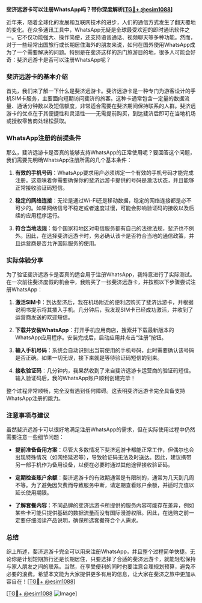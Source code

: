 **斐济远游卡可以注册WhatsApp吗？带你深度解析[[TG💪+ @esim1088](https://t.me/s/esim1088)]**

近年来，随着全球化的发展和互联网技术的进步，人们的通信方式发生了翻天覆地的变化。在众多通讯工具中，WhatsApp无疑是全球最受欢迎的即时通讯软件之一。它不仅功能强大、操作简便，还支持语音通话、视频聊天等多种功能。然而，对于一些经常出国旅行或长期居住海外的朋友来说，如何在国外使用WhatsApp成为了一个需要解决的问题。特别是在斐济这样的热门旅游目的地，很多人可能会好奇：斐济远游卡是否可以注册WhatsApp呢？

### 斐济远游卡的基本介绍

首先，我们来了解一下什么是斐济远游卡。斐济远游卡是一种专门为游客设计的手机SIM卡服务，主要面向短期访问斐济的旅客。这种卡通常包含一定量的数据流量、通话分钟数以及短信额度，非常适合需要在斐济期间保持联系的人群。斐济远游卡的优点在于其便捷性和灵活性——无需提前购买，到达斐济后即可在当地机场或授权零售商处轻松获取。

### WhatsApp注册的前提条件

那么，斐济远游卡是否真的能够支持WhatsApp的正常使用呢？要回答这个问题，我们需要先明确WhatsApp注册所需的几个基本条件：

1. **有效的手机号码**：WhatsApp要求用户必须绑定一个有效的手机号码才能完成注册。这意味着你需要确保你的斐济远游卡提供的号码是激活状态，并且能够正常接收验证码短信。
   
2. **稳定的网络连接**：无论是通过Wi-Fi还是移动数据，稳定的网络连接都是必不可少的。如果网络信号不稳定或者速度过慢，可能会影响验证码的接收以及后续的应用程序运行。

3. **符合当地法规**：每个国家和地区对电信服务都有自己的法律法规，斐济也不例外。因此，在选择斐济远游卡时，务必确认该卡是否符合当地的通信政策，并且运营商是否允许国际服务的使用。

### 实际体验分享

为了验证斐济远游卡是否真的适合用于注册WhatsApp，我特意进行了实际测试。在一次前往斐济度假的机会中，我购买了一张斐济远游卡，并按照以下步骤尝试注册WhatsApp：

1. **激活SIM卡**：到达斐济后，我在机场附近的便利店购买了斐济远游卡，并根据说明书提示将其插入手机。几分钟后，我发现SIM卡已经成功激活，并收到了运营商发送的欢迎短信。

2. **下载并安装WhatsApp**：打开手机应用商店，搜索并下载最新版本的WhatsApp应用程序。安装完成后，启动应用并点击“注册”按钮。

3. **输入手机号码**：系统会自动识别出当前使用的手机号码，此时需要确认该号码是否正确。如果一切无误，接下来就是等待验证码短信的到来。

4. **接收验证码**：几分钟内，我果然收到了来自斐济远游卡运营商的验证码短信。输入验证码后，我的WhatsApp账户顺利创建完毕！

整个过程非常顺畅，完全没有遇到任何障碍。这表明斐济远游卡完全具备支持WhatsApp注册的能力。

### 注意事项与建议

虽然斐济远游卡可以很好地满足注册WhatsApp的需求，但在实际使用过程中仍然需要注意一些细节问题：

- **提前准备备用方案**：尽管大多数情况下斐济远游卡都能正常工作，但偶尔也会出现特殊情况（如网络延迟等），导致验证码无法及时送达。因此，建议携带另一部手机作为备用设备，以便在必要时通过其他途径接收验证码。

- **定期检查账户余额**：斐济远游卡的有效期通常是有限制的，通常为几天到几周不等。为了避免因欠费而导致服务中断，请定期查看账户余额，并适时充值以延长使用期限。

- **了解套餐内容**：不同品牌的斐济远游卡所提供的服务内容可能存在差异，例如某些卡可能只提供基础的数据流量而没有国际漫游权限。因此，在选购之前一定要仔细阅读产品说明，确保所选套餐符合个人需求。

### 总结

综上所述，斐济远游卡完全可以用来注册WhatsApp，并且整个过程简单快捷。无论你是计划短期旅行还是长期居住，只要选择了合适的斐济远游卡，就能轻松保持与家人朋友之间的联系。当然，在享受便利的同时也要注意合理规划预算，避免不必要的浪费。希望本文能为大家提供更多有用的信息，让大家在斐济之旅中更加从容自在！[[TG💪+ @esim1088](https://t.me/s/esim1088)]

[[TG💪+ @esim1088](https://t.me/s/esim1088) ![Image](https://i.postimg.cc/4NQfJmqS/Snipaste-2025-05-13-00-14-12.png)]